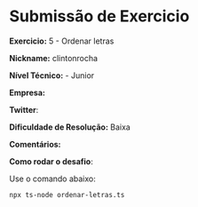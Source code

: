 # Submissão de Exercicio

**Exercicio:** 5 - Ordenar letras

**Nickname:** clintonrocha

**Nível Técnico:** - Junior

**Empresa:** 

**Twitter**: 

**Dificuldade de Resolução:** Baixa

**Comentários:** 

**Como rodar o desafio**: 

Use o comando abaixo: 
```bash
npx ts-node ordenar-letras.ts
```